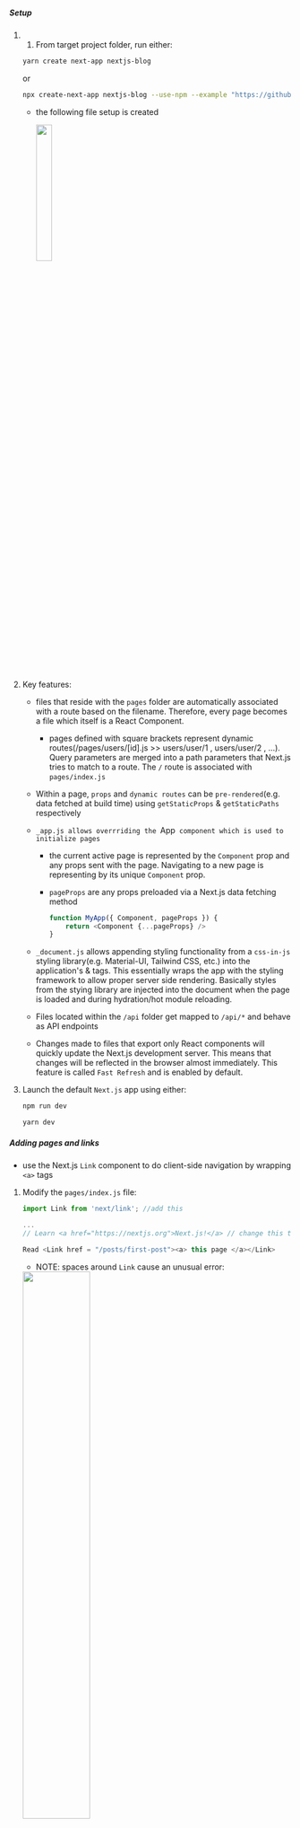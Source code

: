 ##### Setup

1) 1) From target project folder, run either:

    ~~~ bash
    yarn create next-app nextjs-blog
    ~~~

    or

    ~~~ bash
    npx create-next-app nextjs-blog --use-npm --example "https://github.com/vercel/next-learn-starter/tree/master/learn-starter"


    ~~~


   - the following file setup is created

        <img src = "img_readme/orig_setup.png" width = "25%" >

2) Key features:

    - files that reside with the `pages` folder are automatically associated with a route based on the filename. Therefore, every page becomes a file which itself is a React Component.

      - pages defined with square brackets represent dynamic routes(/pages/users/[id].js  >>  users/user/1 ,  users/user/2 , ...). Query parameters are merged into a path parameters that Next.js tries to match to a route. The `/` route is associated with `pages/index.js`

    - Within a page, `props` and `dynamic routes` can be `pre-rendered`(e.g. data fetched at build time) using `getStaticProps` & `getStaticPaths` respectively


    - `_app.js allows overrriding the `App` component which is used to initialize pages`
      - the current active page is represented by the `Component` prop and any props sent with the page. Navigating to a new page is representing by its unique `Component` prop.
      - `pageProps` are any props preloaded via a Next.js data fetching method

        ~~~ js
        function MyApp({ Component, pageProps }) {
            return <Component {...pageProps} />
        }
        ~~~

    - `_document.js` allows appending styling functionality from a `css-in-js` styling library(e.g. Material-UI, Tailwind CSS, etc.) into the application's <html> & <body> tags. This essentially wraps the app with the styling framework to allow proper server side rendering. Basically styles from the stying library are injected into the document when the page is loaded and during hydration/hot module reloading.

    - Files located within the `/api` folder get mapped to `/api/*` and behave as API endpoints

    - Changes made to files that export only React components will quickly update the Next.js development server. This means that changes will be reflected in the browser almost immediately. This feature is called `Fast Refresh` and is enabled by default.

3) Launch the default  `Next.js` app using  either:
   
    ~~~ bash
    npm run dev
    ~~~

    ~~~ bash
    yarn dev
    ~~~

##### Adding pages and links

- use the Next.js `Link` component to do client-side navigation by wrapping `<a>` tags

1) Modify the `pages/index.js` file:

    ~~~ js
    import Link from 'next/link'; //add this

    ...
    // Learn <a href="https://nextjs.org">Next.js!</a> // change this to

    Read <Link href = "/posts/first-post"><a> this page </a></Link>   

    ~~~

   - NOTE: spaces around `Link` cause an unusual error:

    <img src = "img_readme/React-Children-only_Error.png" width = "50%"/>

  
2) Create posts/first-post.js :

    - Next.js will use `code splitting` to load only what is required for the page render
    - in production, React.js `prefetches` pages referenced in `Link` components
   - NOTE: inclusion of pages/_app.js removes anchor tag formatting on first-post page

        <img src = "img_readme/no_pages_a_formatting.png" width = "30%"/>
    
    - If CSS is required, add using className to the `a` tag, NOT the `Link` tag
    - Use `a` tags to link to external content

    ~~~ js
    import Link from 'next/link';

    import Link from 'next/link';


    export default function FirstPost() {
        return (
            <div>
                <h1> First Post Page </h1>
                <h2> 
                    <Link href = "/">
                        <a> Back to Home page </a>
                    </Link>            
                </h2> 
            </div>

        )
    }

    ~~~

##### Assets, Metadata, CSS

- Next.js serves static files from the `public` directory. The file referenced by `src="/vercel.svg"` exists within the `public` directory

- the `Head` component is part of Next.js. The tab of the first-post page will display the title given to the `Head` component.

    ~~~ js
    import Head from 'next/head'

    ...

    <div>
        <Head>
            <title> First Post Title </title>            
        </Head>

        <h1> First Post Page </h1>

    ~~~

- Next.js supports the `CSS-in-JS` library `styled-jsx` that permits scoped styling. This means that other similarly referenced components do not inherit attributes as with typical CSS rules. Instead, unique class names are generated for each JSX element

1) Set up styling for first-post.js

   - create `components/layout.module.css`

        ~~~ js
        .container {
            max-width: 36rem;
            padding: 0 1 rem;
            margin: 3rem auto 6 rem;
            border: 1px solid deeppink;
        }
        ~~~


    - create `components/layout.js`
        ~~~ js

        import styles from './layout.module.css'

        export default function Layout({children}) {
            return <div className = {stylers.container}> {children} </div>
        }
        ~~~

    - modify pages/first-post.js

        ~~~ js
        import Link from 'next/link'
        import Head from 'next/head'
        import Layout from '../../components/layout'


        export default function FirstPost() {
            return (
                <Layout>
                    <Head>
                        <title> First Post Title </title>            
                    </Head>

                    <h1> First Post Page </h1>
                    <h2> 
                        <Link href = "/">
                            <a> Back to Home page </a>
                        </Link>            
                    </h2> 
                </Layout>

            )

        }
        ~~~

2) Global styling can be implemented by adding `_app.js` to the `pages` folder

    - create `_app.js`
    - the component name does not have to be MyApp

        ~~~ js
        import '../styles/globals.css'

        function MyApp({ Component, pageProps }) {
            return <Component {...pageProps} />
        }

        export default MyApp
        ~~~



3) Adding styled-jsx to index.js starts to cause attributes to override each other

    ~~~ jsx
        <style jsx>{`
            .footerBack {
            background-color: lightgray;
        }
    
        `}</style>
    ~~~

4) To create an avatar for the home page

    - save an image to public/images

    - append to `layout.module.css`

        ~~~ css
        .container {
        max-width: 36rem;
        padding: 0 1rem;
        margin: 3rem auto 6rem;
        }

        .header {
        display: flex;
        flex-direction: column;
        align-items: center;
        }

        .headerImage {
        width: 6rem;
        height: 6rem;
        }

        .headerHomeImage {
        width: 8rem;
        height: 8rem;
        }

        .backToHome {
        margin: 3rem 0 0;
        }
        ~~~

    - create `styles.utils.module.css`

        ~~~ css
        .heading2Xl {
        font-size: 2.5rem;
        line-height: 1.2;
        font-weight: 800;
        letter-spacing: -0.05rem;
        margin: 1rem 0;
        }

        .headingXl {
        font-size: 2rem;
        line-height: 1.3;
        font-weight: 800;
        letter-spacing: -0.05rem;
        margin: 1rem 0;
        }

        .headingLg {
        font-size: 1.5rem;
        line-height: 1.4;
        margin: 1rem 0;
        }

        .headingMd {
        font-size: 1.2rem;
        line-height: 1.5;
        }

        .borderCircle {
        border-radius: 9999px;
        }

        .colorInherit {
        color: inherit;
        }

        .padding1px {
        padding-top: 1px;
        }

        .list {
        list-style: none;
        padding: 0;
        margin: 0;
        }

        .listItem {
        margin: 0 0 1.25rem;
        }

        .lightText {
        color: #999;
        }
        ~~~


    - update `layout.js`

        ~~~ js
        import Head from 'next/head'
        import styles from './layout.module.css'
        import utilStyles from '../styles/utils.module.css'
        import Link from 'next/link'

        const name = 'Nextjs Dude'
        export const siteTitle = 'Next.js Sample Website'

        export default function Layout({ children, home }) {
        return (
            <div className={styles.container}>
            <Head>
                <link rel="icon" href="/favicon.ico" />
                <meta
                name="description"
                content="Learn how to build a personal website using Next.js"
                />
                <meta
                property="og:image"
                content={`https://og-image.now.sh/${encodeURI(
                    siteTitle
                )}.png?theme=light&md=0&fontSize=75px&images=https%3A%2F%2Fassets.vercel.com%2Fimage%2Fupload%2Ffront%2Fassets%2Fdesign%2Fnextjs-black-logo.svg`}
                />
                <meta name="og:title" content={siteTitle} />
                <meta name="twitter:card" content="summary_large_image" />
            </Head>
            <header className={styles.header}>
                {home ? (
                <>
                    <img
                    src="/images/avatar.jpg"
                    className={`${styles.headerHomeImage} ${utilStyles.borderCircle}`}
                    alt={name}
                    />
                    <h1 className={utilStyles.heading2Xl}>{name}</h1>
                </>
                ) : (
                <>
                    <Link href="/">
                    <a>
                        <img
                        src="/images/avatar.jpg"
                        className={`${styles.headerImage} ${utilStyles.borderCircle}`}
                        alt={name}
                        />
                    </a>
                    </Link>
                    <h2 className={utilStyles.headingLg}>
                    <Link href="/">
                        <a className={utilStyles.colorInherit}>{name}</a>
                    </Link>
                    </h2>
                </>
                )}
            </header>
            <main>{children}</main>
            {!home && (
                <div className={styles.backToHome}>
                <Link href="/">
                    <a>← Back to home</a>
                </Link>
                </div>
            )}
            </div>
        )
        }
        ~~~

    - update `pages/index.js`    

        ~~~ js
            import Head from 'next/head'
            import Layout, { siteTitle } from '../components/layout'
            import utilStyles from '../styles/utils.module.css'

            export default function Home() {
            return (
                <Layout home>
                <Head>
                    <title>{siteTitle}</title>
                </Head>
                <section className={utilStyles.headingMd}>
                    <p> You know, if it wasn't for the existential terror of staring into a void of space, 
                    I'd say I'm feeling better today. The infection's run its course, Thanks to the blue 
                    meanie back there. World governments are in pieces. The parts that are still working 
                    are trying to take a census. And it looks like he did... he did exactly what he said 
                    he was gonna do. Thanos wiped out fifty percent, of all living creatures </p>
                    <p>
                    (This is a sample website - you’ll be building a site like this on{' '}
                    <a href="https://nextjs.org/learn">our Next.js tutorial</a>.)
                    </p>
                </section>
                </Layout>

        ~~~

##### Handling Data

- `Next.js` implements `pre-rendering` HTML and the minimal amount of JavaScript(e.g. event handlers, etc.) for all pages as opposed to using the rendering from the browser as with `client-side` rendering. In fact, disabling JavaScript in your browser will not prevent the app from rendering pages as would happen with a simple React app.
- Next.js defines two types of `pre-rendering`:
    - Static Generation: generated at build time & reused on repeat requests(good whenever content is less likely to be updated)
      - There are two types of Static Generation:
          - Static Generation Without Data: fetching page data is not required at build time
          - Static Generation With Data: data must be fetched at build time. Data is fetched asynchronously using `getStaticProps` at build time in production and passed in as page props.   
    - SSR(Server-side rendering: generated at time of page request(good when page data is updated often)
- In development mode, ALL pages are pre-rendered and `getStaticProps` is called for each page request
- A 'hybrid' app uses both types of `pre-rendering`
- When a page loads, all of the JavaScript code runs to create a dynamic and interactive page. This process is called `hydration`. Basically, this process will activate of the app's React components

1) Create a `posts` folder in the project directory and add two files: 

    - `YAML front matter` is contained within the `---` section of each file. This metadata that can be read using a library called `gray-matter`. `YAML` is a type of markup often noted for being easy to read and is often used in configuration files for servers, operations systems, app, etc.
    - Install `gray-metter` via the terminal `npm install gray-matter`

   - `pre-rendering.md`

        ~~~ md
        ---
        title: 'Two Forms of Pre-rendering'
        date: '2020-01-01'
        ---

        Next.js has two forms of pre-rendering: **Static Generation** and **Server-side Rendering**. The difference is in **when** it generates the HTML for a page.

        - **Static Generation** is the pre-rendering method that generates the HTML at **build time**. The pre-rendered HTML is then _reused_ on each request.
        - **Server-side Rendering** is the pre-rendering method that generates the HTML on **each request**.

        Importantly, Next.js lets you **choose** which pre-rendering form to use for each page. You can create a "hybrid" Next.js app by using Static Generation for most pages and using Server-side Rendering for others.

        ~~~

    - `ssg,ssr.md`

        ~~~ md
        ---
        title: 'When to Use Static Generation v.s. Server-side Rendering'
        date: '2020-01-02'
        ---

        We recommend using **Static Generation** (with and without data) whenever possible because your page can be built once and served by CDN, which makes it much faster than having a server render the page on every request.

        You can use Static Generation for many types of pages, including:

        - Marketing pages
        - Blog posts
        - E-commerce product listings
        - Help and documentation

        You should ask yourself: "Can I pre-render this page **ahead** of a user's request?" If the answer is yes, then you should choose Static Generation.

        On the other hand, Static Generation is **not** a good idea if you cannot pre-render a page ahead of a user's request. Maybe your page shows frequently updated data, and the page content changes on every request.

        In that case, you can use **Server-Side Rendering**. It will be slower, but the pre-rendered page will always be up-to-date. Or you can skip pre-rendering and use client-side JavaScript to populate data.

        ~~~

2)  Create a `lib` folder and add the `posts.js` file

- this will fetch and sort file system data for the app to `pre-render`      

    ~~~ js
    import fs from 'fs'  // A Node.js module for file-system operations
    import path from 'path' // A Node.js module for navigating different OS file systems
    import matter from 'gray-matter' // used to read YAML front matter


    // The path.join() method joins all given path segments together 
    // using the platform-specific separator as a delimiter, then normalizes the resulting path.
    //    process.cwd() gets the current working directory
    const postsDirectory = path.join(process.cwd(), 'posts')

    export function getSortedPostsData() {
        // Get the filenames from /posts MD files by reading dir contents synchronously, (blocks other code until done)
        const fileNames = fs.readdirSync(postsDirectory)

        // map into an array
        const allPostsData = fileNames.map(fileName => {
            // truncate .md suffix
            //const id = fileName.replace(/\.md$/, '')
            const id = fileName(0, fileName.length - 3)

            // read markdown as a string
            //          reads file contents synchronously (blocks other code until done)
            const fullPath = path.join(postsDirectory, fileName)
            const fileContents = fs.readFileSync(fullPath, 'utf8')

            // let gray-matter parse post metadata section
            const matterResult = matter(fileContents)

            // merge data with id
            return {
                id, 
                ...matterResult.data
            }
        })

        // NOW, return sorted allPostsData
        return allPostsData.sort((a,b) => {
            if (a.date < b.date) {
                return 1
            } else {
                return -1
            }
        })

    }
    ~~~


3) Use `getStaticProps` to pass in posts data as props to the `Home` component of `pages/index.js`    

   - `getSortedPostsData()` is used to within `getStaticProps` to fetch data passed in as the prop `allPostsData` into the `Home` component 

     ~~~ js
     ...
     import {getSortedPostsData} from './lib/posts'

     export default function Home({allPostsData}) {
        return (
        <Layout home>


            <section className = {`${utilStyles.headingMd} ${utilSytels.padding1px}`}>
                    <h2 className = {utilStyles.headingMd}></h2>
                    <ul className = {utilStyles.list}>
                    {allPostsData.map(({id, date, title}) => (
                        <li className = {utilStyles.listItems} key = {id}>
                        {title}
                        <br/>
                        {id}
                        <br/>
                        {date}
                        </li>
                    ))}
                    </ul>      
                </section>
        </Layout>
        )
     }

     export async function getStaticProps() {
        const allPostsData = getSortedPostsData()
        return {
        props: {
            allPostsData
        }
        }
     }
     ~~~

##### Dynamic Routes

- Surrounding a page name with [ ] tells Next.js that this a dynamic route.
- This page uses `getStaticPaths` to return an obj containing parameters that define specific routes(e.g. provides list a of id values as obj for `route posts/<id>`)
- This page uses `getStaticProps` to provide the specific data to render the page
- the `Layout` component is like a template for how pages rendered for the dynamic routes should look


1) Add these functions to `pages/posts.js`

    ~~~ js
    // this will get id values for a specific post page
    //              used by getStaticPaths in [id].js
    export function getAllPostIds () {
        const fileNames = fs.readdirSync(postsDirectory)


        return fileNames.map(fileName => {
            return {
                // MUST return an obj NOT a string for id
                params: {
                    id: fileName.substr(0, fileName.length - 3)
                //  id: fileName.replace(/\.md$/, '')
                }
            
            }
        
        })

    }

    // this will get all page data that matches the id
    //              used by getStaticProps in [id].js

    export function getPostData(id) {
        const fullPath = path.join(postsDirectory, `${id}.md`)
        const fileContents = fs.readFileSync(fullPath, 'utf8')

        // Use gray-matter to parse post metadata section for a given id
        const matterResult = matter(fileContents)

        // Merge id with corresponding data
        return {
            id,
            ...matterResult.data
        }
    ~~~

2) Create `posts/[id].js` 

   - this file must include:
        -  a React component that uses a prop returned from `getStaticProps`
        -  a `getStaticPaths` function that returns an array of obj that must include  `path` & `required` keys. 
           - The `path` key itself contains an array of obj that describe key-value pairs for page parameters. The obj will use the same key as the filename used within the square brackets of [`filename`].js For example, [`id`].js would correspond to a route parameters array obj keys of the form  {`id`: 1, `id`: 2, ...}
           - The `required` key is a boolean and returns a `404` message when set to false. Setting  to true is used for incrementally loading pages. The setting ``fallback: 'blocking'` is used to emulate the behavior  of SSR.
        - a `getStaticProps` function that returns a `props` obj that is serializable(e.g. can convert the format of an obj into a byte-stream string). This props obj is passed into the React component used to render the dynamic pages. 

   - Remember to `destructure` the `postData` prop passed in to the `Post` component(e.g. Post({postData}) NOT  Post(postData))

        ~~~ js
        import Layout from '../../components/layout'
        import {getAllPostIds, getPostData} from '../../lib/posts'

        // postData prop passed in from getStaticProps
        export default function Post({postData}) {
            
            console.log('postData ', postData)    


            return (
                <Layout>
                    {postData.title}
                    <br/>
                    {postData.id}
                    <br/>
                    {postData.date}
                </Layout>
            )

        }


        // Must include getStaticPaths
        export async function getStaticPaths() {
            const paths = getAllPostIds()

            console.log(">>> paths ", paths)    
            // paths  [ { params: { id: 'pre-rendering' } }, { params: { id: 'ssg-ssr' } } ]


            return {
                paths, 
                fallback: false // required
            }

        }

        // Must also include getStaticProps
        export async function getStaticProps({params}) {
            console.log(" >>>>>> params ", params)
            // >>>>>> params  { id: 'ssg-ssr' }
            
            const postData = getPostData(params.id)
            console.log('getStatic ', postData)
            // getStatic  {
            // id: 'ssg-ssr',
            // title: 'When to Use Static Generation v.s. Server-side Rendering',
            // date: '2020-01-02'
            // }


            return {
                props: {
                    postData
                }
            }

        }
        ~~~

##### Displaying markdown in dynamically rendered pages

  - Content from the markdown file after the `YAML front matter` is parsed into lines of `HTML sentences` and then concatenated into a string of HTML. This HTML string is rendered from the `postData` prop passed into the `Post` component in [id].js

    <img src = "img_readme/parsed_markdown_html_string.png" width = "50%"/>

1) Install `remark` and `remark-html` via `yarn add remarl remark-html`

2) Modify `pages/posts.js`

    - notice that `async` is added to the `getPostData` function
  
        ~~~ js
        ...
        import remark from 'remark'     // parse markdown
        import html from 'remark-html'  // serializes Markdown as HTML
        ...
        export async function getPostData(id) {
            const fullPath = path.join(postsDirectory, `${id}.md`)
            const fileContents = fs.readFileSync(fullPath, 'utf8')

            // Use gray-matter to parse post metadata section for a given id
            const matterResult = matter(fileContents)

            // the metadata is processed further 
            // Use remark to convert the parsed markdown into HTML 
            const processedContent = await remark()
                .use(html)
                .process(matterResult.content)

            // console.log("\t processedContent", processedContent)        

            // convert HTML to string
            const contentHtml = processedContent.toString()
            // console.log("\t contentHtml ", contentHtml)

            // Merge id with corresponding data
            return {
                id,
                contentHtml,
                ...matterResult.data,
            }

        }
        ~~~

3) Modify [id].js  to render the parsed out markdown as HTML

    - `dangerouslySetInnerHTML` is a special React syntax for displaying HTML from code. This can sometimes lead to XSS(Cross-site scripting) attacks if user data input from a site is used to generate HTML. A module called `DOMPurify can be used` to mitigate risks of XSS.

        ~~~ js
        <Layout>
            {postData.title}
            <br/>
            {postData.id}
            <br/>
            {postData.date}
            <br/>
            <div dangerouslySetInnerHTML = {{__html: postData.contentHtml}}></div>

        </Layout>
        ~~~


###### Enhancing Styling for Dynamic Pages        

1) Create components/date.js

    - install `date-fns` via `yarn install date-fns`

        ~~~ js
        import {parseISO, format} from 'date-fns'

        export default function Date({dateString}) {
            const date = parseISO(dateString)
            return <time dateTime = {dateString}>{format(date, 'EEEEE LLLL d, yyyy')}</time>

        }
        ~~~

2) Modify `posts/[id].js`

    ~~~ js
    ...
    import Head from 'next/head'
    import Date from '../../components/date'
    import utilStyles from '../../styles/utils.modules.css'

    // postData prop passed in from getStaticProps
    export default function Post({postData}) {
        
        console.log('postData ', postData)    


        return (
            <Layout>
                <Head>
                    <title>postData.title</title>
                </Head>
                <article>
                    <h1 className={utilStyles.headingXl}>{postData.title}</h1>
                    <div className={utilStyles.lightText}>
                    <Date dateString={postData.date} />
                    </div>
                    <div dangerouslySetInnerHTML={{ __html: postData.contentHtml }} />
                </article>

            </Layout>
        )

    }
    ...
    ~~~